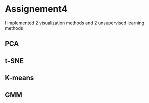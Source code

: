 # Assignement4
I implemented 2 visualization methods and 2 unsupervised learning methods
## PCA
## t-SNE
## K-means
## GMM

